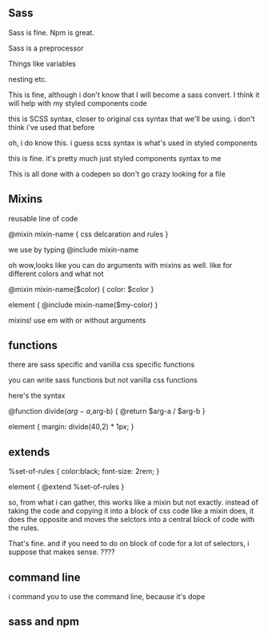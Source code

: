 ## Sass

Sass is fine. Npm is great.

Sass is a preprocessor

Things like variables

nesting etc.

This is fine, although i don't know that I will become a sass convert. I think it will help with my styled components code

this is SCSS syntax, closer to original css syntax that we'll be using. i don't think i've used that before

oh, i do know this. i guess scss syntax is what's used in styled components

this is fine. it's pretty much just styled components syntax to me

This is all done with a codepen so don't go crazy looking for a file

## Mixins

reusable line of code

@mixin mixin-name {
css delcaration and rules
}

we use by typing @include mixin-name

oh wow,looks like you can do arguments with mixins as well. like for different colors and what not

@mixin mixin-name(\$color) {
color: \$color
}

element {
@include mixin-name(\$my-color)
}

mixins! use em with or without arguments

## functions

there are sass specific and vanilla css specific functions

you can write sass functions but not vanilla css functions

here's the syntax

@function divide($arg-a,$arg-b) {
@return $arg-a / $arg-b
}

element {
margin: divide(40,2) \* 1px;
}

## extends

%set-of-rules {
color:black;
font-size: 2rem;
}

element {
@extend %set-of-rules
}

so, from what i can gather, this works like a mixin but not exactly. instead of taking the code and copying it into a block of css code like a mixin does, it does the opposite and moves the selctors into a central block of code with the rules.

That's fine. and if you need to do on block of code for a lot of selectors, i suppose that makes sense. ????

## command line

i command you to use the command line, because it's dope

## sass and npm
